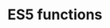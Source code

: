 # ES5 functions

```ts { "file": "./valid.es5-functions.js", "symbol": "ES5Function" }
```

```ts { "file": "./valid.es5-functions.js", "symbol": "ExportedES5Function" }
```

```ts { "file": "./valid.es5-functions.js", "symbol": "DefaultExportES5Function" }
```
